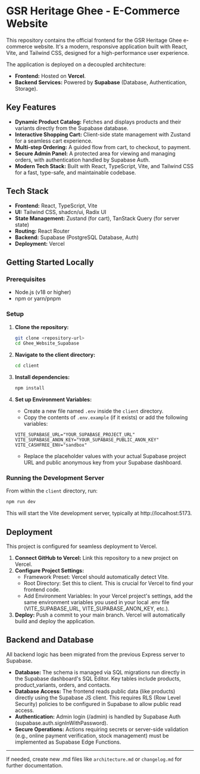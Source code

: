 # GSR Heritage Ghee - E-Commerce Website

This repository contains the official frontend for the GSR Heritage Ghee e-commerce website. It's a modern, responsive application built with React, Vite, and Tailwind CSS, designed for a high-performance user experience.

The application is deployed on a decoupled architecture:
- **Frontend:** Hosted on **Vercel**.
- **Backend Services:** Powered by **Supabase** (Database, Authentication, Storage).

## Key Features

- **Dynamic Product Catalog:** Fetches and displays products and their variants directly from the Supabase database.
- **Interactive Shopping Cart:** Client-side state management with Zustand for a seamless cart experience.
- **Multi-step Ordering:** A guided flow from cart, to checkout, to payment.
- **Secure Admin Panel:** A protected area for viewing and managing orders, with authentication handled by Supabase Auth.
- **Modern Tech Stack:** Built with React, TypeScript, Vite, and Tailwind CSS for a fast, type-safe, and maintainable codebase.

## Tech Stack

- **Frontend:** React, TypeScript, Vite
- **UI:** Tailwind CSS, shadcn/ui, Radix UI
- **State Management:** Zustand (for cart), TanStack Query (for server state)
- **Routing:** React Router
- **Backend:** Supabase (PostgreSQL Database, Auth)
- **Deployment:** Vercel

## Getting Started Locally

### Prerequisites
- Node.js (v18 or higher)
- npm or yarn/pnpm

### Setup
1.  **Clone the repository:**
    ```bash
    git clone <repository-url>
    cd Ghee_Website_Supabase
    ```

2.  **Navigate to the client directory:**
    ```bash
    cd client
    ```

3.  **Install dependencies:**
    ```bash
    npm install
    ```

4.  **Set up Environment Variables:**
    - Create a new file named `.env` inside the `client` directory.
    - Copy the contents of `.env.example` (if it exists) or add the following variables:
    ```env
    VITE_SUPABASE_URL="YOUR_SUPABASE_PROJECT_URL"
    VITE_SUPABASE_ANON_KEY="YOUR_SUPABASE_PUBLIC_ANON_KEY"
    VITE_CASHFREE_ENV="sandbox"
    ```
    - Replace the placeholder values with your actual Supabase project URL and public anonymous key from your Supabase dashboard.

### Running the Development Server
From within the `client` directory, run:
```bash
npm run dev
```
This will start the Vite development server, typically at http://localhost:5173.

## Deployment
This project is configured for seamless deployment to Vercel.

1. **Connect GitHub to Vercel:** Link this repository to a new project on Vercel.
2. **Configure Project Settings:**
   - Framework Preset: Vercel should automatically detect Vite.
   - Root Directory: Set this to client. This is crucial for Vercel to find your frontend code.
   - Add Environment Variables: In your Vercel project's settings, add the same environment variables you used in your local .env file (VITE_SUPABASE_URL, VITE_SUPABASE_ANON_KEY, etc.).
3. **Deploy:** Push a commit to your main branch. Vercel will automatically build and deploy the application.

## Backend and Database
All backend logic has been migrated from the previous Express server to Supabase.

- **Database:** The schema is managed via SQL migrations run directly in the Supabase dashboard's SQL Editor. Key tables include products, product_variants, orders, and contacts.
- **Database Access:** The frontend reads public data (like products) directly using the Supabase JS client. This requires RLS (Row Level Security) policies to be configured in Supabase to allow public read access.
- **Authentication:** Admin login (/admin) is handled by Supabase Auth (supabase.auth.signInWithPassword).
- **Secure Operations:** Actions requiring secrets or server-side validation (e.g., online payment verification, stock management) must be implemented as Supabase Edge Functions.

---

If needed, create new .md files like `architecture.md` or `changelog.md` for further documentation. 